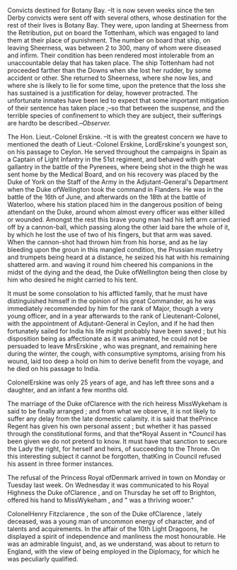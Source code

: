 Convicts destined for Botany Bay. –It is now seven weeks since the ten Derby convicts were sent off with several others, whose destination for the rest of their lives is Botany Bay. They were, upon landing at Sheerness from the Retribution, put on board the Tottenham, which was engaged to land them at their place of punishment. The number on board that ship, on leaving Sheerness, was between 2 to 300, many of whom were diseased and infirm. Their condition has been rendered most intolerable from an unaccountable delay that has taken place. The ship Tottenham had not proceeded farther than the Downs when she lost her rudder, by some accident or other. She returned to Sheerness, where she now lies, and where she is likely to lie for some time, upon the pretence that the loss she has sustained is a justification for delay, however protracted. The unfortunate inmates have been led to expect that some important mitigation of their sentence has taken place ;–so that between the suspense, and the terrible species of confinement to which they are subject, their sufferings are hardto be described.–*Observer.*The Hon. Lieut.-Colonel Erskine. –It is with the greatest concern we have to mentioned the death of Lieut.-Colonel Erskine,  LordErskine's  youngest son, on his passage to Ceylon. He served throughout the campaigns in Spain as a Captain of Light Infantry in the 51st regiment, and behaved with great gallantry in the battle of the Pyrenees, where being shot in the thigh he was sent home by the Medical Board, and on his recovery was placed by the Duke of York  on the Staff of the Army in the Adjutant-General's Department when the Duke ofWellington  took the command in Flanders. He was in the battle of the 16th of June, and afterwards on the 18th at the battle of Waterloo, where his station placed him in the dangerous position of being attendant on the Duke, around whom almost every officer was either killed or wounded. Amongst the rest this brave young man had his left arm carried off by a cannon-ball, which passing along the other laid bare the whole of it, by which he lost the use of two of his fingers, but that arm was saved. When the cannon-shot had thrown him from his horse, and as he lay bleeding upon the groun in this mangled condition, the Prussian musketry and trumpets being heard at a distance, he seized his hat with his remaining shattered arm. and waving it round him cheered his companions in the midst of the dying and the dead, the Duke ofWellington  being then close by him who desired he might carried to his tent.It must be some consolation to his afflicted family, that he must have distinguished himself in the opinion of his great Commander, as he was immediately recommended by him for the rank of Major, though a very young officer, and in a year afterwards to the rank of Lieutenant-Colonel, with the appointment of Adjutant-General in Ceylon, and if he had then fortunately sailed for India his life might probably have been saved ; but his disposition being as affectionate as it was animated, he could not be persuaded to leave MrsErskine , who was pregnant, and remaining here during the winter, the cough, with consumptive symptoms, arising from his wound, laid too deep a hold on him to derive benefit from the voyage, and he died on his passage to India.ColonelErskine  was only 25 years of age, and has left three sons and a daughter, and an infant a few months old.The marriage of the Duke ofClarence  with the rich heiress MissWykeham  is said to be finally arranged ; and from what we observe, it is not likely to suffer any delay from the late domestic calamity. it is said that thePrince Regent has given his own personal assent ; but whether it has passed through the constitutional forms, and that the*Royal Assent in **Council*  has been given we do not pretend to know. It must have that sanction to secure the Lady the right, for herself and heirs, of succeeding to the Throne. On this interesting subject it cannot be forgotten, thatKing  in Council refused his assent in three former instances.The refusal of the Princess Royal ofDenmark  arrived in town on Monday or Tuesday last week. On Wednesday it was communicated to his Royal Highness the Duke ofClarence , and on Thursday he set off to Brighton, offered his hand to MissWykeham , and " was a thriving wooer."ColonelHenry Fitzclarence , the son of the Duke ofClarence , lately deceased, was a young man of uncommon energy of character, and of talents and acquirements. In the affair of the 10th Light Dragoons, he displayed a spirit of independence and manliness the most honourable. He was an admirable linguist, and, as we understand, was about to return to England, with the view of being employed in the Diplomacy, for which he was peculiarly qualified.